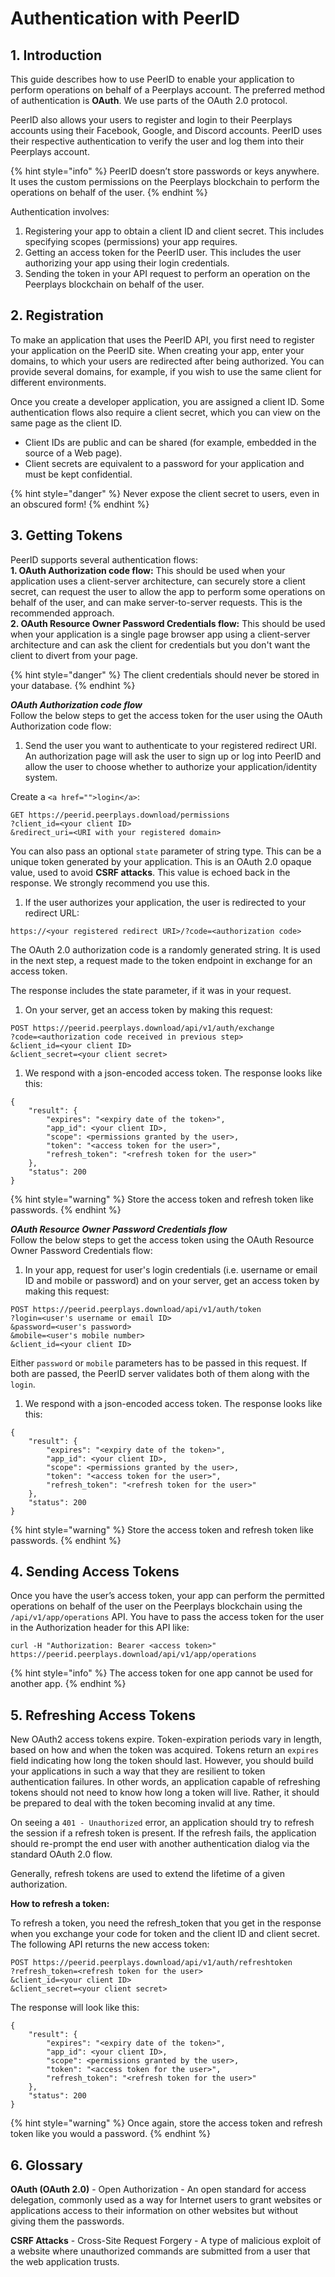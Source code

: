 # Authentication with PeerID

## 1. **Introduction**

This guide describes how to use PeerID to enable your application to perform operations on behalf of a Peerplays account. The preferred method of authentication is **OAuth**. We use parts of the OAuth 2.0 protocol.

PeerID also allows your users to register and login to their Peerplays accounts using their Facebook, Google, and Discord accounts. PeerID uses their respective authentication to verify the user and log them into their Peerplays account.

{% hint style="info" %}
PeerID doesn’t store passwords or keys anywhere. It uses the custom permissions on the Peerplays blockchain to perform the operations on behalf of the user.
{% endhint %}

Authentication involves:

1. Registering your app to obtain a client ID and client secret. This includes specifying scopes \(permissions\) your app requires.
2. Getting an access token for the PeerID user. This includes the user authorizing your app using their login credentials.
3. Sending the token in your API request to perform an operation on the Peerplays blockchain on behalf of the user.

## **2. Registration**

To make an application that uses the PeerID API, you first need to register your application on the PeerID site. When creating your app, enter your domains, to which your users are redirected after being authorized. You can provide several domains, for example, if you wish to use the same client for different environments.

Once you create a developer application, you are assigned a client ID. Some authentication flows also require a client secret, which you can view on the same page as the client ID.

* Client IDs are public and can be shared \(for example, embedded in the source of a Web page\).
* Client secrets are equivalent to a password for your application and must be kept confidential.

{% hint style="danger" %}
Never expose the client secret to users, even in an obscured form!
{% endhint %}

## **3. Getting Tokens**

PeerID supports several authentication flows:  
**1. OAuth Authorization code flow:** This should be used when your application uses a client-server architecture, can securely store a client secret, can request the user to allow the app to perform some operations on behalf of the user, and can make server-to-server requests. This is the recommended approach.  
**2. OAuth Resource Owner Password Credentials flow:** This should be used when your application is a single page browser app using a client-server architecture and can ask the client for credentials but you don't want the client to divert from your page.

{% hint style="danger" %}
The client credentials should never be stored in your database.
{% endhint %}

_**OAuth Authorization code flow**_  
Follow the below steps to get the access token for the user using the OAuth Authorization code flow:

1. Send the user you want to authenticate to your registered redirect URI. An authorization page will ask the user to sign up or log into PeerID and allow the user to choose whether to authorize your application/identity system.

Create a `<a href="">login</a>`:

```text
GET https://peerid.peerplays.download/permissions  
?client_id=<your client ID>  
&redirect_uri=<URI with your registered domain>
```

You can also pass an optional `state` parameter of string type. This can be a unique token generated by your application. This is an OAuth 2.0 opaque value, used to avoid **CSRF attacks**. This value is echoed back in the response. We strongly recommend you use this.

1. If the user authorizes your application, the user is redirected to your redirect URL:

```text
https://<your registered redirect URI>/?code=<authorization code>
```

The OAuth 2.0 authorization code is a randomly generated string. It is used in the next step, a request made to the token endpoint in exchange for an access token.

The response includes the state parameter, if it was in your request.

1. On your server, get an access token by making this request:

```text
POST https://peerid.peerplays.download/api/v1/auth/exchange  
?code=<authorization code received in previous step>  
&client_id=<your client ID>  
&client_secret=<your client secret>
```

1. We respond with a json-encoded access token. The response looks like this:

```text
{  
    "result": {  
        "expires": "<expiry date of the token>",  
        "app_id": <your client ID>,  
        "scope": <permissions granted by the user>,  
        "token": "<access token for the user>",  
        "refresh_token": "<refresh token for the user>"  
    },  
    "status": 200  
}
```

{% hint style="warning" %}
Store the access token and refresh token like passwords.
{% endhint %}

_**OAuth Resource Owner Password Credentials flow**_  
Follow the below steps to get the access token using the OAuth Resource Owner Password Credentials flow:

1. In your app, request for user's login credentials \(i.e. username or email ID and mobile or password\) and on your server, get an access token by making this request:  

```text
POST https://peerid.peerplays.download/api/v1/auth/token  
?login=<user's username or email ID>  
&password=<user's password>  
&mobile=<user's mobile number>  
&client_id=<your client ID>
```

Either `password` or `mobile` parameters has to be passed in this request. If both are passed, the PeerID server validates both of them along with the `login`.

1. We respond with a json-encoded access token. The response looks like this:

```text
{  
    "result": {  
        "expires": "<expiry date of the token>",  
        "app_id": <your client ID>,  
        "scope": <permissions granted by the user>,  
        "token": "<access token for the user>",  
        "refresh_token": "<refresh token for the user>"  
    },  
    "status": 200  
}
```

{% hint style="warning" %}
Store the access token and refresh token like passwords.
{% endhint %}

## **4. Sending Access Tokens**

Once you have the user’s access token, your app can perform the permitted operations on behalf of the user on the Peerplays blockchain using the `/api/v1/app/operations` API. You have to pass the access token for the user in the Authorization header for this API like:

```text
curl -H "Authorization: Bearer <access token>" https://peerid.peerplays.download/api/v1/app/operations
```

{% hint style="info" %}
The access token for one app cannot be used for another app.
{% endhint %}

## **5. Refreshing Access Tokens**

New OAuth2 access tokens expire. Token-expiration periods vary in length, based on how and when the token was acquired. Tokens return an `expires` field indicating how long the token should last. However, you should build your applications in such a way that they are resilient to token authentication failures. In other words, an application capable of refreshing tokens should not need to know how long a token will live. Rather, it should be prepared to deal with the token becoming invalid at any time.

On seeing a `401 - Unauthorized` error, an application should try to refresh the session if a refresh token is present. If the refresh fails, the application should re-prompt the end user with another authentication dialog via the standard OAuth 2.0 flow.

Generally, refresh tokens are used to extend the lifetime of a given authorization.

**How to refresh a token:**

To refresh a token, you need the refresh\_token that you get in the response when you exchange your code for token and the client ID and client secret. The following API returns the new access token:

```text
POST https://peerid.peerplays.download/api/v1/auth/refreshtoken  
?refresh_token=<refresh token for the user>  
&client_id=<your client ID>  
&client_secret=<your client secret>
```

The response will look like this:

```text
{  
    "result": {  
        "expires": "<expiry date of the token>",  
        "app_id": <your client ID>,  
        "scope": <permissions granted by the user>,  
        "token": "<access token for the user>",  
        "refresh_token": "<refresh token for the user>"  
    },  
    "status": 200  
}
```

{% hint style="warning" %}
Once again, store the access token and refresh token like you would a password.
{% endhint %}

## 6. Glossary

**OAuth \(OAuth 2.0\)** - Open Authorization -  An open standard for access delegation, commonly used as a way for Internet users to grant websites or applications access to their information on other websites but without giving them the passwords.

**CSRF Attacks** - Cross-Site Request Forgery -  A type of malicious exploit of a website where unauthorized commands are submitted from a user that the web application trusts.

